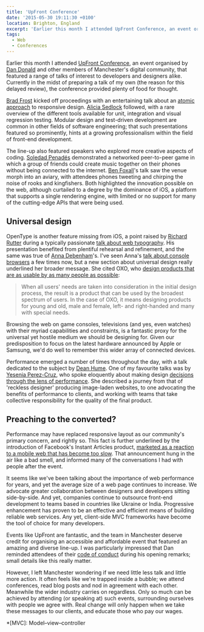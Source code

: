 ```yaml
---
title: 'UpFront Conference'
date: '2015-05-30 19:11:30 +0100'
location: Brighton, England
excerpt: 'Earlier this month I attended UpFront Conference, an event organised by Dan Donald and other members of Manchester''s digital community.'
tags:
  - Web
  - Conferences
---
```

Earlier this month I attended [UpFront Conference][1], an event organised by [Dan Donald][2] and other members of Manchester's digital community, that featured a range of talks of interest to developers and designers alike. Currently in the midst of preparing a talk of my own (the reason for this delayed review), the conference provided plenty of food for thought.

[Brad Frost][3] kicked off proceedings with an entertaining talk about an [atomic approach][4] to responsive design. [Alicia Sedlock][5] followed, with a rare overview of the different tools available for unit, integration and visual regression testing. Modular design and test-driven development are common in other fields of software engineering; that such presentations featured so prominently, hints at a growing professionalism within the field of front-end development.

The line-up also featured speakers who explored more creative aspects of coding. [Soledad Penadés][6] demonstrated a networked peer-to-peer game in which a group of friends could create music together on their phones without being connected to the internet. [Ben Foxall][7]'s talk saw the venue morph into an aviary, with attendees phones tweeting and chirping the noise of rooks and kingfishers. Both highlighted the innovation possible on the web, although curtailed to a degree by the dominance of iOS, a platform that supports a single rendering engine, with limited or no support for many of the cutting-edge APIs that were being used.

## Universal design

OpenType is another feature missing from iOS, a point raised by [Richard Rutter][8] during a typically passionate [talk about web typography][9]. His presentation benefited from plentiful rehearsal and refinement, and the same was true of [Anna Debenham][10]'s. I've seen Anna's [talk about console browsers][11] a few times now, but a new section about universal design really underlined her broader message. She cited OXO, who [design products that are as usable by as many people as possible][12]:

> When all users' needs are taken into consideration in the initial design process, the result is a product that can be used by the broadest spectrum of users. In the case of OXO, it means designing products for young and old, male and female, left- and right-handed and many with special needs.

Browsing the web on game consoles, televisions (and yes, even watches) with their myriad capabilities and constraints, is a fantastic proxy for the universal yet hostile medium we should be designing for. Given our predisposition to focus on the latest hardware announced by Apple or Samsung, we'd do well to remember this wider array of connected devices.

Performance emerged a number of times throughout the day, with a talk dedicated to the subject by [Dean Hume][13]. One of my favourite talks was by [Yesenia Perez-Cruz][14], who spoke eloquently about making design [decisions through the lens of performance][15]. She described a journey from that of 'reckless designer' producing image-laden websites, to one advocating the benefits of performance to clients, and working with teams that take collective responsibility for the quality of the final product.

## Preaching to the converted?
Performance may have replaced responsive layout as our community's primary concern, and rightly so. This fact is further underlined by the introduction of Facebook's Instant Articles product, [marketed as a reaction to a mobile web that has become too slow][16]. That announcement hung in the air like a bad smell, and informed many of the conversations I had with people after the event.

It seems like we've been talking about the importance of web performance for years, and yet the average size of a web page continues to increase. We advocate greater collaboration between designers and developers sitting side-by-side. And yet, companies continue to outsource front-end development to teams based in countries like Ukraine or India. Progressive enhancement has proven to be an effective and efficient means of building reliable web services. Any yet, client-side MVC frameworks have become the tool of choice for many developers.

Events like UpFront are fantastic, and the team in Manchester deserve credit for organising an accessible and affordable event that featured an amazing and diverse line-up. I was particularly impressed that Dan reminded attendees of their [code of conduct][17] during his opening remarks; small details like this really matter.

However, I left Manchester wondering if we need little less talk and little more action. It often feels like we're trapped inside a bubble; we attend conferences, read blog posts and nod in agreement with each other. Meanwhile the wider industry carries on regardless. Only so much can be achieved by attending (or speaking at) such events, surrounding ourselves with people we agree with. Real change will only happen when we take these messages to our clients, and educate those who pay our wages.

[1]: http://upfrontconf.com/
[2]: http://hereinthehive.com/
[3]: http://bradfrost.com/
[4]: http://atomicdesign.bradfrost.com/
[5]: http://www.aliciability.com/
[6]: http://soledadpenades.com/
[7]: http://benjaminbenben.com/
[8]: http://clagnut.com/
[9]: http://webtypography.net/talks/upfront2015
[10]: http://www.maban.co.uk/
[11]: https://speakerdeck.com/anna/what-we-can-learn-from-game-console-browsers-1
[12]: http://www.oxo.com/universaldesign.aspx
[13]: http://www.deanhume.com
[14]: http://www.yperezcruz.com/
[15]: https://speakerdeck.com/yeseniaperezcruz/design-decisions-through-the-lens-of-a-performance-budget
[16]: http://www.theguardian.com/media/2015/may/13/bbc-news-guardian-facebook-instant-articles
[17]: http://upfrontconf.com/code-of-conduct.html

*[MVC]: Model–view–controller
